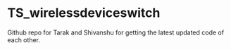 # TS_wirelessdeviceswitch
 Github repo for Tarak and Shivanshu for getting the latest updated code of each other.
